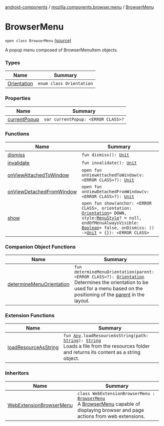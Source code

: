 [android-components](../../index.md) / [mozilla.components.browser.menu](../index.md) / [BrowserMenu](./index.md)

# BrowserMenu

`open class BrowserMenu` [(source)](https://github.com/mozilla-mobile/android-components/blob/master/components/browser/menu/src/main/java/mozilla/components/browser/menu/BrowserMenu.kt#L33)

A popup menu composed of BrowserMenuItem objects.

### Types

| Name | Summary |
|---|---|
| [Orientation](-orientation/index.md) | `enum class Orientation` |

### Properties

| Name | Summary |
|---|---|
| [currentPopup](current-popup.md) | `var currentPopup: <ERROR CLASS>?` |

### Functions

| Name | Summary |
|---|---|
| [dismiss](dismiss.md) | `fun dismiss(): `[`Unit`](https://kotlinlang.org/api/latest/jvm/stdlib/kotlin/-unit/index.html) |
| [invalidate](invalidate.md) | `fun invalidate(): `[`Unit`](https://kotlinlang.org/api/latest/jvm/stdlib/kotlin/-unit/index.html) |
| [onViewAttachedToWindow](on-view-attached-to-window.md) | `open fun onViewAttachedToWindow(v: <ERROR CLASS>?): `[`Unit`](https://kotlinlang.org/api/latest/jvm/stdlib/kotlin/-unit/index.html) |
| [onViewDetachedFromWindow](on-view-detached-from-window.md) | `open fun onViewDetachedFromWindow(v: <ERROR CLASS>?): `[`Unit`](https://kotlinlang.org/api/latest/jvm/stdlib/kotlin/-unit/index.html) |
| [show](show.md) | `open fun show(anchor: <ERROR CLASS>, orientation: `[`Orientation`](-orientation/index.md)` = DOWN, style: `[`MenuStyle`](../../mozilla.components.concept.menu/-menu-style/index.md)`? = null, endOfMenuAlwaysVisible: `[`Boolean`](https://kotlinlang.org/api/latest/jvm/stdlib/kotlin/-boolean/index.html)` = false, onDismiss: () -> `[`Unit`](https://kotlinlang.org/api/latest/jvm/stdlib/kotlin/-unit/index.html)` = {}): <ERROR CLASS>` |

### Companion Object Functions

| Name | Summary |
|---|---|
| [determineMenuOrientation](determine-menu-orientation.md) | `fun determineMenuOrientation(parent: <ERROR CLASS>?): `[`Orientation`](-orientation/index.md)<br>Determines the orientation to be used for a menu based on the positioning of the [parent](determine-menu-orientation.md#mozilla.components.browser.menu.BrowserMenu.Companion$determineMenuOrientation()/parent) in the layout. |

### Extension Functions

| Name | Summary |
|---|---|
| [loadResourceAsString](../../mozilla.components.support.test.file/kotlin.-any/load-resource-as-string.md) | `fun `[`Any`](https://kotlinlang.org/api/latest/jvm/stdlib/kotlin/-any/index.html)`.loadResourceAsString(path: `[`String`](https://kotlinlang.org/api/latest/jvm/stdlib/kotlin/-string/index.html)`): `[`String`](https://kotlinlang.org/api/latest/jvm/stdlib/kotlin/-string/index.html)<br>Loads a file from the resources folder and returns its content as a string object. |

### Inheritors

| Name | Summary |
|---|---|
| [WebExtensionBrowserMenu](../-web-extension-browser-menu/index.md) | `class WebExtensionBrowserMenu : `[`BrowserMenu`](./index.md)<br>A [BrowserMenu](./index.md) capable of displaying browser and page actions from web extensions. |

